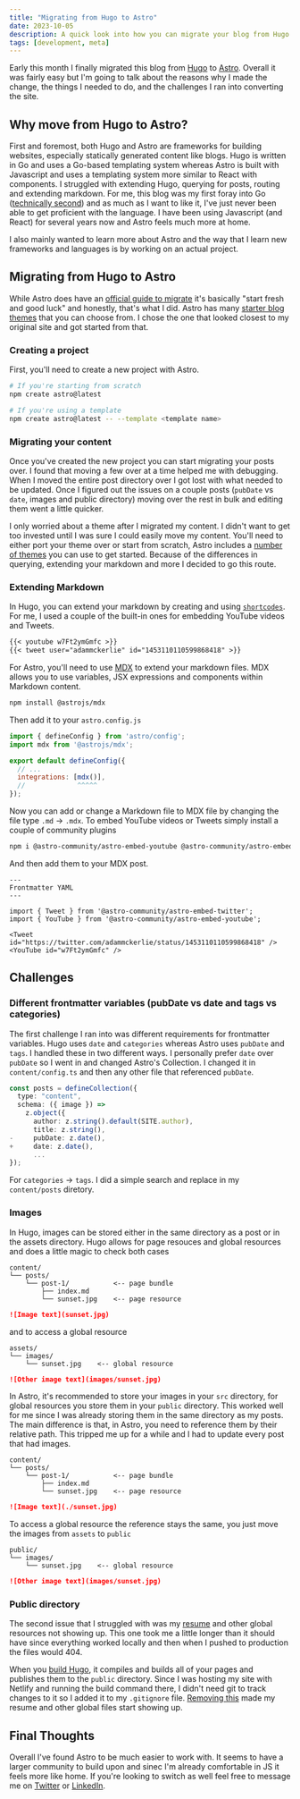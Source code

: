 ```yaml
---
title: "Migrating from Hugo to Astro"
date: 2023-10-05
description: A quick look into how you can migrate your blog from Hugo to Astro, extend your markdown content and fix any issues that come up during migration.
tags: [development, meta]
---
```


Early this month I finally migrated this blog from [Hugo](https://gohugo.io/) to [Astro](https://astro.build/). Overall it was fairly easy but I'm going to talk about the reasons why I made the change, the things I needed to do, and the challenges I ran into converting the site.

## Why move from Hugo to Astro?
First and foremost, both Hugo and Astro are frameworks for building websites, especially statically generated content like blogs. Hugo is written in Go and uses a Go-based templating system whereas Astro is built with Javascript and uses a templating system more similar to React with components. I struggled with extending Hugo, querying for posts, routing and extending markdown. For me, this blog was my first foray into Go ([technically second](https://github.com/openflagr/flagr/pulls?q=is%3Apr+author%3Asilent1mezzo+is%3Aclosed)) and as much as I want to like it, I've just never been able to get proficient with the language. I have been using Javascript (and React) for several years now and Astro feels much more at home. 

I also mainly wanted to learn more about Astro and the way that I learn new frameworks and languages is by working on an actual project.

## Migrating from Hugo to Astro
While Astro does have an [official guide to migrate](https://docs.astro.build/en/guides/migrate-to-astro/from-hugo/) it's basically "start fresh and good luck" and honestly, that's what I did. Astro has many [starter blog themes](https://astro.build/themes/?search=&categories%5B%5D=blog) that you can choose from. I chose the one that looked closest to my original site and got started from that.

### Creating a project
First, you'll need to create a new project with Astro.

```zsh
# If you're starting from scratch
npm create astro@latest

# If you're using a template
npm create astro@latest -- --template <template name>
```

### Migrating your content
Once you've created the new project you can start migrating your posts over. I found that moving a few over at a time helped me with debugging. When I moved the entire post directory over I got lost with what needed to be updated. Once I figured out the issues on a couple posts (`pubDate` vs `date`, images and public directory) moving over the rest in bulk and editing them went a little quicker.

I only worried about a theme after I migrated my content. I didn't want to get too invested until I was sure I could easily move my content. You'll need to either port your theme over or start from scratch, Astro includes a [number of themes](https://astro.build/themes/) you can use to get started. Because of the differences in querying, extending your markdown and more I decided to go this route.

### Extending Markdown
In Hugo, you can extend your markdown by creating and using [`shortcodes`](https://gohugo.io/content-management/shortcodes/). For me, I used a couple of the built-in ones for embedding YouTube videos and Tweets.

```md
{{< youtube w7Ft2ymGmfc >}}
{{< tweet user="adammckerlie" id="1453110110599868418" >}}
```

For Astro, you'll need to use [MDX](https://docs.astro.build/en/guides/integrations-guide/mdx/) to extend your markdown files. MDX allows you to use variables, JSX expressions and components within Markdown content.

```zsh
npm install @astrojs/mdx
```

Then add it to your `astro.config.js`

```js
import { defineConfig } from 'astro/config';
import mdx from '@astrojs/mdx';

export default defineConfig({
  // ...
  integrations: [mdx()],
  //             ^^^^^
});
```

Now you can add or change a Markdown file to MDX file by changing the file type `.md` -> `.mdx`. To embed YouTube videos or Tweets simply install a couple of community plugins

```zsh
npm i @astro-community/astro-embed-youtube @astro-community/astro-embed-twitter
```

And then add them to your MDX post.

```mdx
---
Frontmatter YAML
---

import { Tweet } from '@astro-community/astro-embed-twitter';
import { YouTube } from '@astro-community/astro-embed-youtube';

<Tweet id="https://twitter.com/adammckerlie/status/1453110110599868418" />
<YouTube id="w7Ft2ymGmfc" />
```

## Challenges

### Different frontmatter variables (pubDate vs date and tags vs categories)
The first challenge I ran into was different requirements for frontmatter variables. Hugo uses `date` and `categories` whereas Astro uses `pubDate` and `tags`. I handled these in two different ways. I personally prefer `date` over `pubDate` so I went in and changed Astro's Collection. I changed it in `content/config.ts` and then any other file that referenced `pubDate`.

```ts
const posts = defineCollection({
  type: "content",
  schema: ({ image }) =>
    z.object({
      author: z.string().default(SITE.author),
      title: z.string(),
-     pubDate: z.date(),
+     date: z.date(),
      ...
});
```

For `categories` -> `tags`. I did a simple search and replace in my `content/posts` diretory. 

### Images
In Hugo, images can be stored either in the same directory as a post or in the assets directory. Hugo allows for page resouces and global resources and does a little magic to check both cases

```
content/
└── posts/
    └── post-1/           <-- page bundle
        ├── index.md
        └── sunset.jpg    <-- page resource

```
```md
![Image text](sunset.jpg)
```

and to access a global resource
```
assets/
└── images/
    └── sunset.jpg    <-- global resource
```
```md
![Other image text](images/sunset.jpg)
```

In Astro, it's recommended to store your images in your `src` directory, for global resources you store them in your `public` directory. This worked well for me since I was already storing them in the same directory as my posts. The main difference is that, in Astro, you need to reference them by their relative path. This tripped me up for a while and I had to update every post that had images.

```
content/
└── posts/
    └── post-1/           <-- page bundle
        ├── index.md
        └── sunset.jpg    <-- page resource

```
```md
![Image text](./sunset.jpg)
```

To access a global resource the reference stays the same, you just move the images from `assets` to `public`
```
public/
└── images/
    └── sunset.jpg    <-- global resource
```
```md
![Other image text](images/sunset.jpg)
```

### Public directory
The second issue that I struggled with was my [resume](/resume.pdf) and other global resources not showing up. This one took me a little longer than it should have since everything worked locally and then when I pushed to production the files would 404. 

When you [build Hugo](https://gohugo.io/getting-started/usage/#build-your-site), it compiles and builds all of your pages and publishes them to the `public` directory. Since I was hosting my site with Netlify and running the build command there, I didn't need git to track changes to it so I added it to my `.gitignore` file. [Removing this](https://github.com/silent1mezzo/mckerlie.com/commit/c2e68c21bb6ae1563473a3e84fc5cd6449c75ee2) made my resume and other global files start showing up.

## Final Thoughts
Overall I've found Astro to be much easier to work with. It seems to have a larger community to build upon and sinec I'm already comfortable in JS it feels more like home. If you're looking to switch as well feel free to message me on [Twitter](https://twitter.com/adammckerlie) or [LinkedIn](https://www.linkedin.com/in/adammckerlie/).